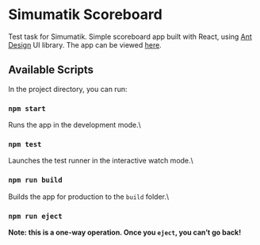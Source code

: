 # Simumatik Scoreboard

Test task for Simumatik. Simple scoreboard app built with React, using [Ant Design](https://ant.design/) UI library.
The app can be viewed [here](https://scoreboard-johns.netlify.app/).

## Available Scripts

In the project directory, you can run:

### `npm start`

Runs the app in the development mode.\

### `npm test`

Launches the test runner in the interactive watch mode.\

### `npm run build`

Builds the app for production to the `build` folder.\

### `npm run eject`

**Note: this is a one-way operation. Once you `eject`, you can’t go back!**
